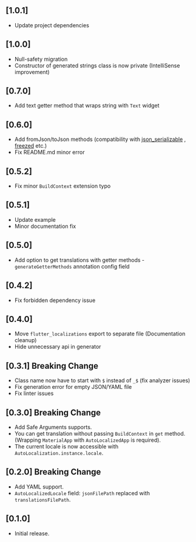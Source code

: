 ## [1.0.1]

* Update project dependencies

## [1.0.0]

* Null-safety migration
* Constructor of generated strings class is now private (IntelliSense improvement)

## [0.7.0]

* Add text getter method that wraps string with `Text` widget

## [0.6.0]

* Add fromJson/toJson methods (compatibility with [json_serializable](https://pub.dev/packages/json_serializable)
  , [freezed](https://pub.dev/packages/freezed) etc.)
* Fix README.md minor error

## [0.5.2]

* Fix minor `BuildContext` extension typo

## [0.5.1]

* Update example
* Minor documentation fix

## [0.5.0]

* Add option to get translations with getter methods - `generateGetterMethods` annotation config field

## [0.4.2]

* Fix forbidden dependency issue

## [0.4.0]

* Move `flutter_localizations` export to separate file (Documentation cleanup)
* Hide unnecessary api in generator

## [0.3.1] Breaking Change

* Class name now have to start with `$` instead of `_$` (fix analyzer issues)
* Fix generation error for empty JSON/YAML file
* Fix linter issues

## [0.3.0] Breaking Change

* Add Safe Arguments supports.
* You can get translation without passing `BuildContext` in `get` method. (Wrapping `MaterialApp` with `AutoLocalizedApp` is required).
* The current locale is now accessible with `AutoLocalization.instance.locale`.

## [0.2.0] Breaking Change

* Add YAML support.
* `AutoLocalizedLocale` field: `jsonFilePath` replaced with `translationsFilePath`.

## [0.1.0]

* Initial release.
